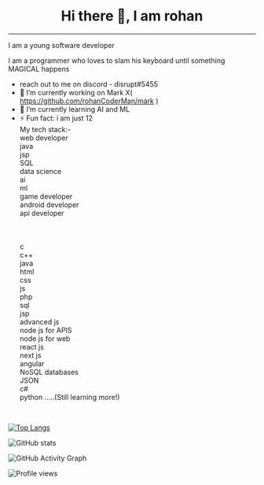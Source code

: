 <H1> <center> Hi there 👋, I am rohan </center></h1>
<hr>
I am a young software developer


I am a programmer who loves to slam his keyboard until something MAGICAL happens
- reach out to me on discord - disrupt#5455
- 🔭 I’m currently working on Mark X( https://github.com/rohanCoderMan/mark )
- 🌱 I’m currently learning AI and ML
- ⚡ Fun fact: i am just 12 <br />
My tech stack:- <br />
web developer <br />
java <br />
jsp <br />
SQL <br />
data science <br />
ai<br />
ml<br />
game developer <br />
android developer <br />
api developer<br />
<br /><br /><br />
c<br />
c++<br />
java<br />
html<br />
css<br />
js<br />
php<br />
sql<br />
jsp<br />
advanced js<br />
node js for APIS<br />
node js for web<br />
react js<br />
next js<br />
angular<br />
NoSQL databases<br /> 
JSON  <br />
c#<br />
python .....(Still learning more!)
<br />

[![Top Langs](https://github-readme-stats.vercel.app/api/top-langs/?username=rohanCoderMan)](https://github.com/anuraghazra/github-readme-stats)

![GitHub stats](https://github-readme-stats.vercel.app/api?username=rohanCoderMan&show_icons=true&count_private=true)  

![GitHub Activity Graph](https://activity-graph.herokuapp.com/graph?username=rohanCoderMan)  

![Profile views](https://gpvc.arturio.dev/rohanCoderMan) 
